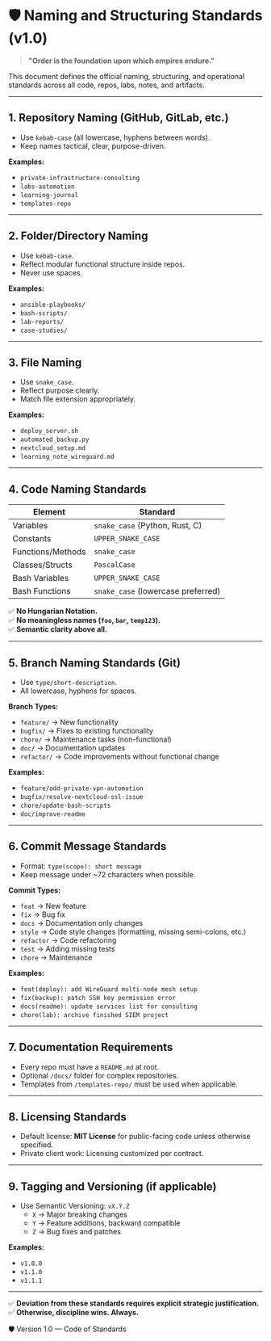 # 🛡️ Naming and Structuring Standards (v1.0)

> **"Order is the foundation upon which empires endure."**

This document defines the official naming, structuring, and operational standards across all code, repos, labs, notes, and artifacts.

---

## 1. Repository Naming (GitHub, GitLab, etc.)

- Use `kebab-case` (all lowercase, hyphens between words).
- Keep names tactical, clear, purpose-driven.

**Examples:**
- `private-infrastructure-consulting`
- `labs-automation`
- `learning-journal`
- `templates-repo`

---

## 2. Folder/Directory Naming

- Use `kebab-case`.
- Reflect modular functional structure inside repos.
- Never use spaces.

**Examples:**
- `ansible-playbooks/`
- `bash-scripts/`
- `lab-reports/`
- `case-studies/`

---

## 3. File Naming

- Use `snake_case`.
- Reflect purpose clearly.
- Match file extension appropriately.

**Examples:**
- `deploy_server.sh`
- `automated_backup.py`
- `nextcloud_setup.md`
- `learning_note_wireguard.md`

---

## 4. Code Naming Standards

| Element              | Standard               |
|----------------------|-------------------------|
| Variables             | `snake_case` (Python, Rust, C) |
| Constants             | `UPPER_SNAKE_CASE` |
| Functions/Methods     | `snake_case` |
| Classes/Structs       | `PascalCase` |
| Bash Variables        | `UPPER_SNAKE_CASE` |
| Bash Functions        | `snake_case` (lowercase preferred) |

✅ **No Hungarian Notation.**  
✅ **No meaningless names (`foo`, `bar`, `temp123`).**  
✅ **Semantic clarity above all.**

---

## 5. Branch Naming Standards (Git)

- Use `type/short-description`.
- All lowercase, hyphens for spaces.

**Branch Types:**
- `feature/` → New functionality
- `bugfix/` → Fixes to existing functionality
- `chore/` → Maintenance tasks (non-functional)
- `doc/` → Documentation updates
- `refactor/` → Code improvements without functional change

**Examples:**
- `feature/add-private-vpn-automation`
- `bugfix/resolve-nextcloud-ssl-issue`
- `chore/update-bash-scripts`
- `doc/improve-readme`

---

## 6. Commit Message Standards

- Format: `type(scope): short message`
- Keep message under ~72 characters when possible.

**Commit Types:**
- `feat` → New feature
- `fix` → Bug fix
- `docs` → Documentation only changes
- `style` → Code style changes (formatting, missing semi-colons, etc.)
- `refactor` → Code refactoring
- `test` → Adding missing tests
- `chore` → Maintenance

**Examples:**
- `feat(deploy): add WireGuard multi-node mesh setup`
- `fix(backup): patch SSH key permission error`
- `docs(readme): update services list for consulting`
- `chore(lab): archive finished SIEM project`

---

## 7. Documentation Requirements

- Every repo must have a `README.md` at root.
- Optional `/docs/` folder for complex repositories.
- Templates from `/templates-repo/` must be used when applicable.

---

## 8. Licensing Standards

- Default license: **MIT License** for public-facing code unless otherwise specified.
- Private client work: Licensing customized per contract.

---

## 9. Tagging and Versioning (if applicable)

- Use Semantic Versioning: `vX.Y.Z`
  - `X` → Major breaking changes
  - `Y` → Feature additions, backward compatible
  - `Z` → Bug fixes and patches

**Examples:**
- `v1.0.0`
- `v1.1.0`
- `v1.1.1`

---

✅ **Deviation from these standards requires explicit strategic justification.**  
✅ **Otherwise, discipline wins. Always.**

🛡️ Version 1.0 — Code of Standards
